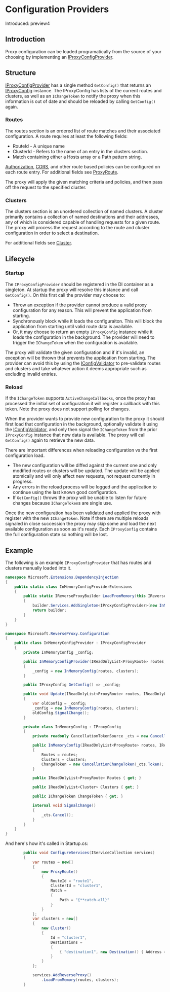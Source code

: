 # Configuration Providers

Introduced: preview4

## Introduction
Proxy configuration can be loaded programatically from the source of your choosing by implementing an [IProxyConfigProvider](xref:Microsoft.ReverseProxy.Abstractions.IProxyConfigProvider).

## Structure
[IProxyConfigProvider](xref:Microsoft.ReverseProxy.Abstractions.IProxyConfigProvider) has a single method `GetConfig()` that returns an [IProxyConfig](xref:Microsoft.ReverseProxy.Abstractions.IProxyConfig) instance. The IProxyConfig has lists of the current routes and clusters, as well as an `IChangeToken` to notify the proxy when this information is out of date and should be reloaded by calling `GetConfig()` again.

### Routes
The routes section is an ordered list of route matches and their associated configuration. A route requires at least the following fields:
- RouteId - A unique name
- ClusterId - Refers to the name of an entry in the clusters section.
- Match containing either a Hosts array or a Path pattern string.

[Authorization](authn-authz), [CORS](cors), and other route based policies can be configured on each route entry. For additional fields see [ProxyRoute](xref:Microsoft.ReverseProxy.Abstractions.ProxyRoute).

The proxy will apply the given matching criteria and policies, and then pass off the request to the specified cluster.

### Clusters
The clusters section is an unordered collection of named clusters. A cluster primarily contains a collection of named destinations and their addresses, any of which is considered capable of handling requests for a given route. The proxy will process the request according to the route and cluster configuration in order to select a destination.

For additional fields see [Cluster](xref:Microsoft.ReverseProxy.Abstractions.Cluster).

## Lifecycle

### Startup
The `IProxyConfigProvider` should be registered in the DI container as a singleton. At startup the proxy will resolve this instance and call `GetConfig()`. On this first call the provider may choose to:
- Throw an exception if the provider cannot produce a valid proxy configuration for any reason. This will prevent the application from starting.
- Synchronously block while it loads the configuraiton. This will block the application from starting until valid route data is available.
- Or, it may choose to return an empty `IProxyConfig` instance while it loads the configuration in the background. The provider will need to trigger the `IChangeToken` when the configuration is available.

The proxy will validate the given configuration and if it's invalid, an exception will be thrown that prevents the application from starting. The provider can avoid this by using the [IConfigValidator](xref:Microsoft.ReverseProxy.Service.IConfigValidator) to pre-validate routes and clusters and take whatever action it deems appropriate such as excluding invalid entries.

### Reload
If the `IChangeToken` supports `ActiveChangeCallbacks`, once the proxy has processed the initial set of configuration it will register a callback with this token. Note the proxy does not support polling for changes.

When the provider wants to provide new configuration to the proxy it should first load that configuration in the background, optionally validate it using the [IConfigValidator](xref:Microsoft.ReverseProxy.Service.IConfigValidator), and only then signal the `IChangeToken` from the prior `IProxyConfig` instance that new data is available. The proxy will call `GetConfig()` again to retrieve the new data.

There are important differences when reloading configuration vs the first configuration load.
- The new configuration will be diffed against the current one and only modified routes or clusters will be updated. The update will be applied atomically and will only affect new requests, not request currently in progress.
- Any errors in the reload process will be logged and the application to continue using the last known good configuration.
- If `GetConfig()` throws the proxy will be unable to listen for future changes because `IChangeToken`s are single use.

Once the new configuration has been validated and applied the proxy with register with the new `IChangeToken`. Note if there are multiple reloads signaled in close succession the proxy may skip some and load the next available configuration as soon as it's ready. Each `IProxyConfig` contains the full configuration state so nothing will be lost.

## Example
The following is an example `IProxyConfigProvider` that has routes and clusters manually loaded into it.

```C#
namespace Microsoft.Extensions.DependencyInjection
{
    public static class InMemoryConfigProviderExtensions
    {
        public static IReverseProxyBuilder LoadFromMemory(this IReverseProxyBuilder builder, IReadOnlyList<ProxyRoute> routes, IReadOnlyList<Cluster> clusters)
        {
            builder.Services.AddSingleton<IProxyConfigProvider>(new InMemoryConfigProvider(routes, clusters));
            return builder;
        }
    }
}

namespace Microsoft.ReverseProxy.Configuration
{
    public class InMemoryConfigProvider : IProxyConfigProvider
    {
        private InMemoryConfig _config;

        public InMemoryConfigProvider(IReadOnlyList<ProxyRoute> routes, IReadOnlyList<Cluster> clusters)
        {
            _config = new InMemoryConfig(routes, clusters);
        }

        public IProxyConfig GetConfig() => _config;

        public void Update(IReadOnlyList<ProxyRoute> routes, IReadOnlyList<Cluster> clusters)
        {
            var oldConfig = _config;
            _config = new InMemoryConfig(routes, clusters);
            oldConfig.SignalChange();
        }

        private class InMemoryConfig : IProxyConfig
        {
            private readonly CancellationTokenSource _cts = new CancellationTokenSource();

            public InMemoryConfig(IReadOnlyList<ProxyRoute> routes, IReadOnlyList<Cluster> clusters)
            {
                Routes = routes;
                Clusters = clusters;
                ChangeToken = new CancellationChangeToken(_cts.Token);
            }

            public IReadOnlyList<ProxyRoute> Routes { get; }

            public IReadOnlyList<Cluster> Clusters { get; }

            public IChangeToken ChangeToken { get; }

            internal void SignalChange()
            {
                _cts.Cancel();
            }
        }
    }
}
```

And here's how it's called in Startup.cs:
```C#
        public void ConfigureServices(IServiceCollection services)
        {
            var routes = new[]
            {
                new ProxyRoute()
                {
                    RouteId = "route1",
                    ClusterId = "cluster1",
                    Match =
                    {
                        Path = "{**catch-all}"
                    }
                }
            };
            var clusters = new[]
            {
                new Cluster()
                {
                    Id = "cluster1",
                    Destinations =
                    {
                        { "destination1", new Destination() { Address = "https://localhost:10000" } }
                    }
                }
            };

            services.AddReverseProxy()
                .LoadFromMemory(routes, clusters);
        }
```
